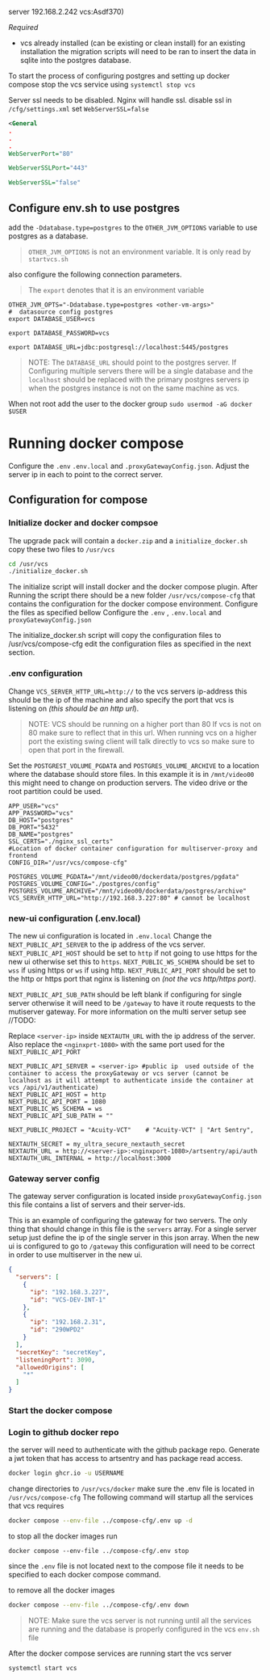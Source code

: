 server 192.168.2.242
vcs:Asdf370)

*Required*
- vcs already installed (can be existing or clean install) for an existing installation the migration scripts will need to be ran to insert the data in sqlite into the postgres database.

To start the process of configuring postgres and setting up docker compose stop the vcs service using `systemctl stop vcs`

Server ssl needs to be disabled. Nginx will handle ssl.
disable ssl in `/cfg/settings.xml` set `WebServerSSL=false`
```xml
<General 
.
.
.
WebServerPort="80"

WebServerSSLPort="443"

WebServerSSL="false"
```

## Configure env.sh to use postgres
add the `-Ddatabase.type=postgres` to the `OTHER_JVM_OPTIONS` variable to use postgres as a database.  
> `OTHER_JVM_OPTIONS` is not an environment variable. It is only read by `startvcs.sh`

also configure the following connection parameters.

>The `export` denotes that it is an environment variable
```shell
OTHER_JVM_OPTS="-Ddatabase.type=postgres <other-vm-args>"
#  datasource config postgres
export DATABASE_USER=vcs

export DATABASE_PASSWORD=vcs

export DATABASE_URL=jdbc:postgresql://localhost:5445/postgres
```

> NOTE: The `DATABASE_URL` should point to the postgres server. If Configuring multiple servers there will be a single database and the `localhost` should be replaced with the primary postgres servers ip when the postgres instance is not on the same machine as vcs.


When not root add the user to the docker group `sudo usermod -aG docker $USER`


# Running docker compose

Configure the `.env` `.env.local` and `.proxyGatewayConfig.json`. Adjust the server ip in each to point to the correct server.

## Configuration for compose

### Initialize docker and docker compsoe
The upgrade pack will contain a `docker.zip` and a `initialize_docker.sh` copy these two files to `/usr/vcs`
```bash
cd /usr/vcs
./initialize_docker.sh
```
The initialize script will install docker and the docker compose plugin. After Running the script there should be a new folder `/usr/vcs/compose-cfg` that contains the configuration for the docker compose environment. Configure the files as specified bellow
Configure the `.env` , `.env.local` and `proxyGatewayConfig.json`

The initialize_docker.sh script will copy the configuration files to /usr/vcs/compose-cfg edit the configuration files as specified in the next section.

### .env configuration
Change `VCS_SERVER_HTTP_URL=http://` to the vcs servers ip-address this should be the ip of the machine and also specify the port that vcs is listening on *(this should be an http url*).

> NOTE: VCS should be running on a higher port than 80 If vcs is not on 80 make sure to reflect that in this url. When running vcs on a higher port the existing swing client will talk directly to vcs so make sure to open that port in the firewall.

Set the `POSTGREST_VOLUME_PGDATA` and `POSTGRES_VOLUME_ARCHIVE` to a location where the database should store files. In this example it is in `/mnt/video00` this might need to change on production servers. The video drive or the root partition could be used.

```shell
APP_USER="vcs"  
APP_PASSWORD="vcs"  
DB_HOST="postgres"  
DB_PORT="5432"  
DB_NAME="postgres"  
SSL_CERTS="./nginx_ssl_certs"  
#Location of docker container configuration for multiserver-proxy and frontend  
CONFIG_DIR="/usr/vcs/compose-cfg"  
  
POSTGRES_VOLUME_PGDATA="/mnt/video00/dockerdata/postgres/pgdata"  
POSTGRES_VOLUME_CONFIG="./postgres/config"  
POSTGRES_VOLUME_ARCHIVE="/mnt/video00/dockerdata/postgres/archive"  
VCS_SERVER_HTTP_URL="http://192.168.3.227:80" # cannot be localhost
```
### new-ui configuration (.env.local)
The new ui configuration is located in `.env.local` 
Change the `NEXT_PUBLIC_API_SERVER` to the ip address of the vcs server.
`NEXT_PUBLIC_API_HOST` should be set to `http` if not going to use https for the new ui otherwise set this to `https`. `NEXT_PUBLIC_WS_SCHEMA` should be set to `wss` if using https or `ws` if using http. `NEXT_PUBLIC_API_PORT` should be set to the http or https port that nginx is listening on *(not the vcs http/https port)*.

`NEXT_PUBLIC_API_SUB_PATH` should be left blank if configuring for single server otherwise it will need to be `/gateway` to have it route requests to the mutiserver gateway. For more information on the multi server setup see //TODO:

Replace `<server-ip>` inside `NEXTAUTH_URL` with the ip address of the server. Also replace the `<nginxprt-1080>` with the same port used for the `NEXT_PUBLIC_API_PORT`

```shell
NEXT_PUBLIC_API_SERVER = <server-ip> #public ip  used outside of the container to access the proxyGateway or vcs server (cannot be localhost as it will attempt to authenticate inside the container at vcs /api/v1/authenticate)  
NEXT_PUBLIC_API_HOST = http  
NEXT_PUBLIC_API_PORT = 1080  
NEXT_PUBLIC_WS_SCHEMA = ws  
NEXT_PUBLIC_API_SUB_PATH = ""  
  
NEXT_PUBLIC_PROJECT = "Acuity-VCT"    # "Acuity-VCT" | "Art Sentry",  
  
NEXTAUTH_SECRET = my_ultra_secure_nextauth_secret  
NEXTAUTH_URL = http://<server-ip>:<nginxport-1080>/artsentry/api/auth
NEXTAUTH_URL_INTERNAL = http://localhost:3000
```

### Gateway server config
The gateway server configuration is located inside `proxyGatewayConfig.json` this file contains a list of servers and their server-ids.

This is an example of configuring the gateway for two servers.
The only thing that should change in this file is the `servers` array. For a single server setup just define the ip of the single server in this json array. When the new ui is configured to go to `/gateway` this configuration will need to be correct in order to use multiserver in the new ui.
```json
{  
  "servers": [  
    {  
      "ip": "192.168.3.227",  
      "id": "VCS-DEV-INT-1"  
    },  
    {  
      "ip": "192.168.2.31",  
      "id": "290WPD2"  
    }  
  ],  
  "secretKey": "secretKey",  
  "listeningPort": 3090,  
  "allowedOrigins": [  
    "*"  
  ]  
}
```
### Start the docker compose
### Login to github docker repo
the server will need to authenticate with the github package repo. Generate a jwt token that has access to artsentry and has package read access.
````bash
docker login ghcr.io -u USERNAME 
````

change directories to `/usr/vcs/docker` make sure the .env file is located in `/usr/vcs/compose-cfg`
The following command will startup all the services that vcs requires
```bash
docker compose --env-file ../compose-cfg/.env up -d
```

to stop all the docker images run
```
docker compose --env-file ../compose-cfg/.env stop
```
since the `.env` file is not located next to the compose file it needs to be specified to each docker compose command.

to remove all the docker images
```bash
docker compose --env-file ../compose-cfg/.env down
```

>NOTE: Make sure the vcs server is not running until all the services are running and the database is properly configured in the vcs `env.sh` file 

After the docker compose services are running start the vcs server
```bash
systemctl start vcs
```
